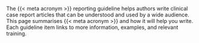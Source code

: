 The {{< meta acronym >}} reporting guideline helps authors write clinical case report articles that can be understood and used by a wide audience. This page summarises {{< meta acronym >}} and how it will help you write. Each guideline item links to more information, examples, and relevant training.